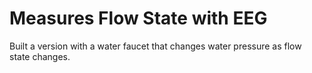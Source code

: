 # Measures Flow State with EEG
Built a version with a water faucet that changes water pressure as flow state changes.
